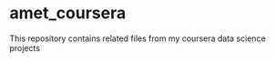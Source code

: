 amet_coursera
=============

This repository contains related files from my coursera data science projects

